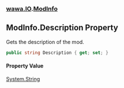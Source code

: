 ### [wawa.IO](wawa.IO.md 'wawa.IO').[ModInfo](ModInfo.md 'wawa.IO.ModInfo')

## ModInfo.Description Property

Gets the description of the mod.

```csharp
public string Description { get; set; }
```

#### Property Value
[System.String](https://docs.microsoft.com/en-us/dotnet/api/System.String 'System.String')